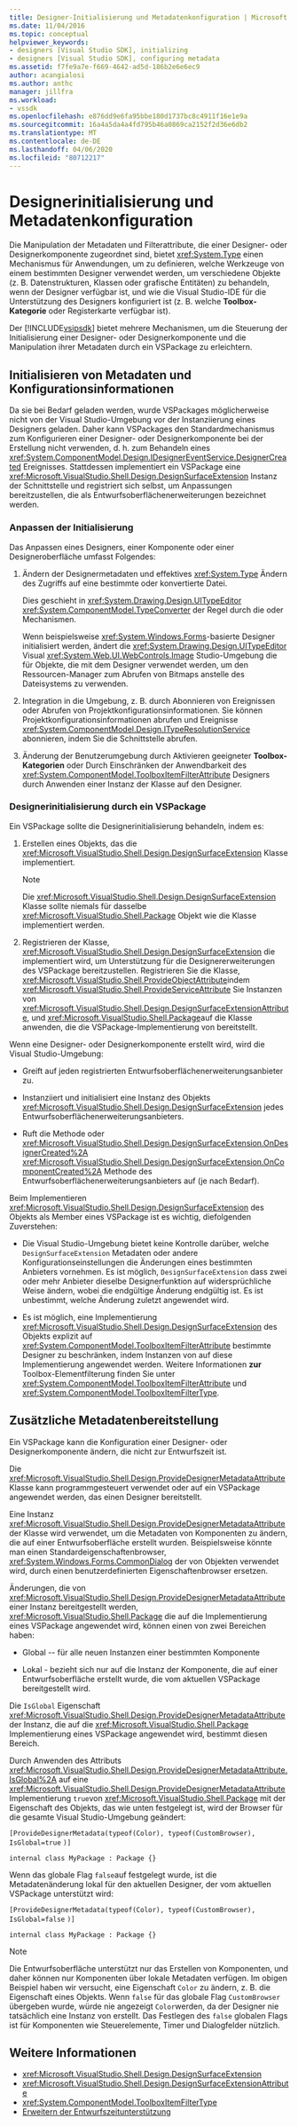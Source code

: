 ```yaml
---
title: Designer-Initialisierung und Metadatenkonfiguration | Microsoft Docs
ms.date: 11/04/2016
ms.topic: conceptual
helpviewer_keywords:
- designers [Visual Studio SDK], initializing
- designers [Visual Studio SDK], configuring metadata
ms.assetid: f7fe9a7e-f669-4642-ad5d-186b2e6e6ec9
author: acangialosi
ms.author: anthc
manager: jillfra
ms.workload:
- vssdk
ms.openlocfilehash: e876dd9e6fa95bbe180d1737bc8c4911f16e1e9a
ms.sourcegitcommit: 16a4a5da4a4fd795b46a0869ca2152f2d36e6db2
ms.translationtype: MT
ms.contentlocale: de-DE
ms.lasthandoff: 04/06/2020
ms.locfileid: "80712217"
---
```

# <a name="designer-initialization-and-metadata-configuration"></a>Designerinitialisierung und Metadatenkonfiguration

Die Manipulation der Metadaten und Filterattribute, die einer Designer- oder Designerkomponente zugeordnet sind, bietet <xref:System.Type> einen Mechanismus für Anwendungen, um zu definieren, welche Werkzeuge von einem bestimmten Designer verwendet werden, um verschiedene Objekte (z. B. Datenstrukturen, Klassen oder grafische Entitäten) zu behandeln, wenn der Designer verfügbar ist, und wie die Visual Studio-IDE für die Unterstützung des Designers konfiguriert ist (z. B. welche **Toolbox-Kategorie** oder Registerkarte verfügbar ist).

Der [!INCLUDE[vsipsdk](../extensibility/includes/vsipsdk_md.md)] bietet mehrere Mechanismen, um die Steuerung der Initialisierung einer Designer- oder Designerkomponente und die Manipulation ihrer Metadaten durch ein VSPackage zu erleichtern.

## <a name="initialize-metadata-and-configuration-information"></a>Initialisieren von Metadaten und Konfigurationsinformationen
 Da sie bei Bedarf geladen werden, wurde VSPackages möglicherweise nicht von der Visual Studio-Umgebung vor der Instanziierung eines Designers geladen. Daher kann VSPackages den Standardmechanismus zum Konfigurieren einer Designer- oder Designerkomponente bei der Erstellung nicht verwenden, d. h. zum Behandeln eines <xref:System.ComponentModel.Design.IDesignerEventService.DesignerCreated> Ereignisses. Stattdessen implementiert ein VSPackage eine <xref:Microsoft.VisualStudio.Shell.Design.DesignSurfaceExtension> Instanz der Schnittstelle und registriert sich selbst, um Anpassungen bereitzustellen, die als Entwurfsoberflächenerweiterungen bezeichnet werden.

### <a name="customize-initialization"></a>Anpassen der Initialisierung

Das Anpassen eines Designers, einer Komponente oder einer Designeroberfläche umfasst Folgendes:

1. Ändern der Designermetadaten und effektives <xref:System.Type> Ändern des Zugriffs auf eine bestimmte oder konvertierte Datei.

    Dies geschieht in <xref:System.Drawing.Design.UITypeEditor> <xref:System.ComponentModel.TypeConverter> der Regel durch die oder Mechanismen.

    Wenn beispielsweise <xref:System.Windows.Forms>-basierte Designer initialisiert werden, ändert die <xref:System.Drawing.Design.UITypeEditor> Visual <xref:System.Web.UI.WebControls.Image> Studio-Umgebung die für Objekte, die mit dem Designer verwendet werden, um den Ressourcen-Manager zum Abrufen von Bitmaps anstelle des Dateisystems zu verwenden.

2. Integration in die Umgebung, z. B. durch Abonnieren von Ereignissen oder Abrufen von Projektkonfigurationsinformationen. Sie können Projektkonfigurationsinformationen abrufen und Ereignisse <xref:System.ComponentModel.Design.ITypeResolutionService> abonnieren, indem Sie die Schnittstelle abrufen.

3. Änderung der Benutzerumgebung durch Aktivieren geeigneter **Toolbox-Kategorien** oder Durch Einschränken der Anwendbarkeit des <xref:System.ComponentModel.ToolboxItemFilterAttribute> Designers durch Anwenden einer Instanz der Klasse auf den Designer.

### <a name="designer-initialization-by-a-vspackage"></a>Designerinitialisierung durch ein VSPackage

Ein VSPackage sollte die Designerinitialisierung behandeln, indem es:

1. Erstellen eines Objekts, das die <xref:Microsoft.VisualStudio.Shell.Design.DesignSurfaceExtension> Klasse implementiert.

   > [!NOTE]
   > Die <xref:Microsoft.VisualStudio.Shell.Design.DesignSurfaceExtension> Klasse sollte niemals für dasselbe <xref:Microsoft.VisualStudio.Shell.Package> Objekt wie die Klasse implementiert werden.

2. Registrieren der Klasse, <xref:Microsoft.VisualStudio.Shell.Design.DesignSurfaceExtension> die implementiert wird, um Unterstützung für die Designererweiterungen des VSPackage bereitzustellen. Registrieren Sie die Klasse, <xref:Microsoft.VisualStudio.Shell.ProvideObjectAttribute>indem <xref:Microsoft.VisualStudio.Shell.ProvideServiceAttribute> Sie Instanzen von <xref:Microsoft.VisualStudio.Shell.Design.DesignSurfaceExtensionAttribute>, und <xref:Microsoft.VisualStudio.Shell.Package>auf die Klasse anwenden, die die VSPackage-Implementierung von bereitstellt.

Wenn eine Designer- oder Designerkomponente erstellt wird, wird die Visual Studio-Umgebung:

- Greift auf jeden registrierten Entwurfsoberflächenerweiterungsanbieter zu.

- Instanziiert und initialisiert eine Instanz des Objekts <xref:Microsoft.VisualStudio.Shell.Design.DesignSurfaceExtension> jedes Entwurfsoberflächenerweiterungsanbieters.

- Ruft die Methode oder <xref:Microsoft.VisualStudio.Shell.Design.DesignSurfaceExtension.OnDesignerCreated%2A> <xref:Microsoft.VisualStudio.Shell.Design.DesignSurfaceExtension.OnComponentCreated%2A> Methode des Entwurfsoberflächenerweiterungsanbieters auf (je nach Bedarf).

Beim Implementieren <xref:Microsoft.VisualStudio.Shell.Design.DesignSurfaceExtension> des Objekts als Member eines VSPackage ist es wichtig, diefolgenden Zuverstehen:

- Die Visual Studio-Umgebung bietet keine Kontrolle darüber, welche `DesignSurfaceExtension` Metadaten oder andere Konfigurationseinstellungen die Änderungen eines bestimmten Anbieters vornehmen. Es ist möglich, `DesignSurfaceExtension` dass zwei oder mehr Anbieter dieselbe Designerfunktion auf widersprüchliche Weise ändern, wobei die endgültige Änderung endgültig ist. Es ist unbestimmt, welche Änderung zuletzt angewendet wird.

- Es ist möglich, eine Implementierung <xref:Microsoft.VisualStudio.Shell.Design.DesignSurfaceExtension> des Objekts explizit auf <xref:System.ComponentModel.ToolboxItemFilterAttribute> bestimmte Designer zu beschränken, indem Instanzen von auf diese Implementierung angewendet werden. Weitere Informationen **zur** Toolbox-Elementfilterung finden Sie unter <xref:System.ComponentModel.ToolboxItemFilterAttribute> und <xref:System.ComponentModel.ToolboxItemFilterType>.

## <a name="additional-metadata-provisioning"></a>Zusätzliche Metadatenbereitstellung

Ein VSPackage kann die Konfiguration einer Designer- oder Designerkomponente ändern, die nicht zur Entwurfszeit ist.

Die <xref:Microsoft.VisualStudio.Shell.Design.ProvideDesignerMetadataAttribute> Klasse kann programmgesteuert verwendet oder auf ein VSPackage angewendet werden, das einen Designer bereitstellt.

Eine Instanz <xref:Microsoft.VisualStudio.Shell.Design.ProvideDesignerMetadataAttribute> der Klasse wird verwendet, um die Metadaten von Komponenten zu ändern, die auf einer Entwurfsoberfläche erstellt wurden. Beispielsweise könnte man einen Standardeigenschaftenbrowser, <xref:System.Windows.Forms.CommonDialog> der von Objekten verwendet wird, durch einen benutzerdefinierten Eigenschaftenbrowser ersetzen.

Änderungen, die von <xref:Microsoft.VisualStudio.Shell.Design.ProvideDesignerMetadataAttribute> einer Instanz bereitgestellt werden, <xref:Microsoft.VisualStudio.Shell.Package> die auf die Implementierung eines VSPackage angewendet wird, können einen von zwei Bereichen haben:

- Global -- für alle neuen Instanzen einer bestimmten Komponente

- Lokal - bezieht sich nur auf die Instanz der Komponente, die auf einer Entwurfsoberfläche erstellt wurde, die vom aktuellen VSPackage bereitgestellt wird.

Die `IsGlobal` Eigenschaft <xref:Microsoft.VisualStudio.Shell.Design.ProvideDesignerMetadataAttribute> der Instanz, die auf die <xref:Microsoft.VisualStudio.Shell.Package> Implementierung eines VSPackage angewendet wird, bestimmt diesen Bereich.

Durch Anwenden des Attributs <xref:Microsoft.VisualStudio.Shell.Design.ProvideDesignerMetadataAttribute.IsGlobal%2A> auf eine <xref:Microsoft.VisualStudio.Shell.Design.ProvideDesignerMetadataAttribute> Implementierung `true`von <xref:Microsoft.VisualStudio.Shell.Package> mit der Eigenschaft des Objekts, das wie unten festgelegt ist, wird der Browser für die gesamte Visual Studio-Umgebung geändert:

`[ProvideDesignerMetadata(typeof(Color), typeof(CustomBrowser),`   `IsGlobal=true`  `)]`

`internal class MyPackage : Package {}`

Wenn das globale Flag `false`auf festgelegt wurde, ist die Metadatenänderung lokal für den aktuellen Designer, der vom aktuellen VSPackage unterstützt wird:

`[ProvideDesignerMetadata(typeof(Color), typeof(CustomBrowser),`   `IsGlobal=false`  `)]`

`internal class MyPackage : Package {}`

> [!NOTE]
> Die Entwurfsoberfläche unterstützt nur das Erstellen von Komponenten, und daher können nur Komponenten über lokale Metadaten verfügen. Im obigen Beispiel haben wir versucht, eine Eigenschaft `Color` zu ändern, z. B. die Eigenschaft eines Objekts. Wenn `false` für das globale Flag `CustomBrowser` übergeben wurde, würde nie angezeigt `Color`werden, da der Designer nie tatsächlich eine Instanz von erstellt. Das Festlegen des `false` globalen Flags ist für Komponenten wie Steuerelemente, Timer und Dialogfelder nützlich.

## <a name="see-also"></a>Weitere Informationen

- <xref:Microsoft.VisualStudio.Shell.Design.DesignSurfaceExtension>
- <xref:Microsoft.VisualStudio.Shell.Design.DesignSurfaceExtensionAttribute>
- <xref:System.ComponentModel.ToolboxItemFilterType>
- [Erweitern der Entwurfszeitunterstützung](https://msdn.microsoft.com/Library/d6ac8a6a-42fd-4bc8-bf33-b212811297e2)
